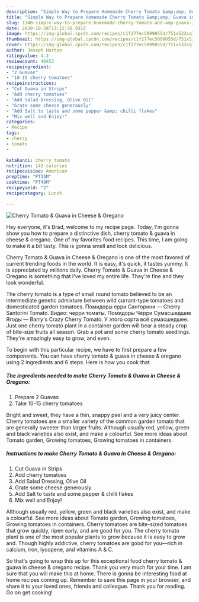```yaml
---
description: "Simple Way to Prepare Homemade Cherry Tomato &amp;amp; Guava in Cheese &amp;amp; Oregano"
title: "Simple Way to Prepare Homemade Cherry Tomato &amp;amp; Guava in Cheese &amp;amp; Oregano"
slug: 1340-simple-way-to-prepare-homemade-cherry-tomato-and-amp-guava-in-cheese-and-amp-oregano
date: 2020-10-26T13:12:39.931Z
image: https://img-global.cpcdn.com/recipes/c1f277ec5099055d/751x532cq70/cherry-tomato-guava-in-cheese-oregano-recipe-main-photo.jpg
thumbnail: https://img-global.cpcdn.com/recipes/c1f277ec5099055d/751x532cq70/cherry-tomato-guava-in-cheese-oregano-recipe-main-photo.jpg
cover: https://img-global.cpcdn.com/recipes/c1f277ec5099055d/751x532cq70/cherry-tomato-guava-in-cheese-oregano-recipe-main-photo.jpg
author: Joseph Horton
ratingvalue: 4.2
reviewcount: 46453
recipeingredient:
- "2 Guavas"
- "10-15 cherry tomatoes"
recipeinstructions:
- "Cut Guava in Strips"
- "Add cherry tomatoes"
- "Add Salad Dressing, Olive Oil"
- "Grate some cheese generously"
- "Add Salt to taste and some pepper &amp; chilli flakes"
- "Mix well and Enjoy!"
categories:
- Recipe
tags:
- cherry
- tomato
- 

katakunci: cherry tomato  
nutrition: 142 calories
recipecuisine: American
preptime: "PT35M"
cooktime: "PT49M"
recipeyield: "2"
recipecategory: Lunch

---
```



![Cherry Tomato &amp; Guava in Cheese &amp; Oregano](https://img-global.cpcdn.com/recipes/c1f277ec5099055d/751x532cq70/cherry-tomato-guava-in-cheese-oregano-recipe-main-photo.jpg)

Hey everyone, it's Brad, welcome to my recipe page. Today, I'm gonna show you how to prepare a distinctive dish, cherry tomato &amp; guava in cheese &amp; oregano. One of my favorites food recipes. This time, I am going to make it a bit tasty. This is gonna smell and look delicious.

Cherry Tomato &amp; Guava in Cheese &amp; Oregano is one of the most favored of current trending foods in the world. It is easy, it's quick, it tastes yummy. It is appreciated by millions daily. Cherry Tomato &amp; Guava in Cheese &amp; Oregano is something that I've loved my entire life. They're fine and they look wonderful.

The cherry tomato is a type of small round tomato believed to be an intermediate genetic admixture between wild currant-type tomatoes and domesticated garden tomatoes. Помидоры ерри Санторини — Cherry Santorini Tomato. Видео: черри томаты. Помидоры Черри Сумасшедшие Ягоды — Bаrry&#39;s Crazy Cherry Tomato. У этого сорта всё сумасшедшее. Just one cherry tomato plant in a container garden will bear a steady crop of bite-size fruits all season. Grab a pot and some cherry tomato seedlings. They&#39;re amazingly easy to grow, and even.


To begin with this particular recipe, we have to first prepare a few components. You can have cherry tomato &amp; guava in cheese &amp; oregano using 2 ingredients and 6 steps. Here is how you cook that.

<!--inarticleads1-->

##### The ingredients needed to make Cherry Tomato &amp; Guava in Cheese &amp; Oregano:

1. Prepare 2 Guavas
1. Take 10-15 cherry tomatoes


Bright and sweet, they have a thin, snappy peel and a very juicy center. Cherry tomatoes are a smaller variety of the common garden tomato that are generally sweeter than larger fruits. Although usually red, yellow, green and black varieties also exist, and make a colourful. See more ideas about Tomato garden, Growing tomatoes, Growing tomatoes in containers. 

<!--inarticleads2-->

##### Instructions to make Cherry Tomato &amp; Guava in Cheese &amp; Oregano:

1. Cut Guava in Strips
1. Add cherry tomatoes
1. Add Salad Dressing, Olive Oil
1. Grate some cheese generously
1. Add Salt to taste and some pepper &amp; chilli flakes
1. Mix well and Enjoy!


Although usually red, yellow, green and black varieties also exist, and make a colourful. See more ideas about Tomato garden, Growing tomatoes, Growing tomatoes in containers. Cherry tomatoes are bite-sized tomatoes that grow quickly, ripen early, and are good for you. The cherry tomato plant is one of the most popular plants to grow because it is easy to grow and. Though highly addictive, cherry tomatoes are good for you—rich in calcium, iron, lycopene, and vitamins A &amp; C. 

So that's going to wrap this up for this exceptional food cherry tomato &amp; guava in cheese &amp; oregano recipe. Thank you very much for your time. I am sure that you will make this at home. There is gonna be interesting food at home recipes coming up. Remember to save this page in your browser, and share it to your loved ones, friends and colleague. Thank you for reading. Go on get cooking!
